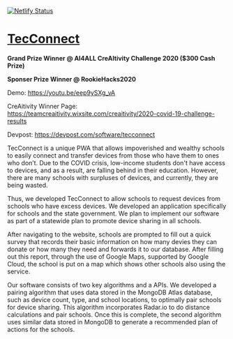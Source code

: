 [![Netlify Status](https://api.netlify.com/api/v1/badges/b1d75549-8cf3-411b-9f7c-8db5f97f0aed/deploy-status)](https://app.netlify.com/sites/brave-kirch-3db040/deploys)
# [TecConnect](https://tecconnect.tech/)

**Grand Prize Winner @ AI4ALL CreAItivity Challenge 2020 ($300 Cash Prize)**

**Sponser Prize Winner @ RookieHacks2020**

Demo: https://youtu.be/eep9ySXg_vA

CreAitivity Winner Page: https://teamcreaitivity.wixsite.com/creaitivity/2020-covid-19-challenge-results

Devpost: https://devpost.com/software/tecconnect

TecConnect is a unique PWA that allows impoverished and wealthy schools to easily connect and transfer devices from those who have them to ones who don’t. Due to the COVID crisis, low-income students don't have access to devices, and as a result, are falling behind in their education. However, there are many schools with surpluses of devices, and currently, they are being wasted. 

Thus, we developed TecConnect to allow schools to request devices from schools who have excess devices. We developed an application specifically for schools and the state government. We plan to implement our software as part of a statewide plan to promote device sharing in all schools. 

After navigating to the website, schools are prompted to fill out a quick survey that records their basic information on how many devies they can donate or how many they need and forwards it to our database. After filling out this report, through the use of Google Maps, supported by Google Cloud, the school is put on a map which shows other schools also using the service. 

Our software consists of two key algorithms and a APIs. We developed a pairing algorithm that uses data stored in the MongoDB Atlas database, such as device count, type, and school locations, to optimally pair schools for device sharing. This algorithm incorporates Radar.io to do distance calculations and pair schools. Once this is complete, the second algorithm uses similar data stored in MongoDB to generate a recommended plan of actions for the schools. 


